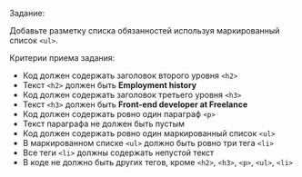 Задание:

Добавьте разметку списка обязанностей используя маркированный список `<ul>`.

Критерии приема задания:

- Код должен содержать заголовок второго уровня `<h2>`
- Текст `<h2>` должен быть **Employment history**
- Код должен содержать заголовок третьего уровня `<h3>`
- Текст `<h3>` должен быть **Front-end developer at Freelance**
- Код должен содержать ровно один параграф `<p>`
- Текст параграфа не должен быть пустым
- Код должен содержать ровно один маркированный список `<ul>`
- В маркированном списке `<ul>` должно быть ровно три тега `<li>`
- Все теги `<li>` должны содержать непустой текст
- В коде не должно быть других тегов, кроме `<h2>`, `<h3>`, `<p>`, `<ul>`, `<li>`
